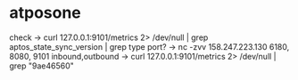 # atposone
check -> curl 127.0.0.1:9101/metrics 2> /dev/null | grep aptos_state_sync_version | grep type
port? -> nc -zvv 158.247.223.130 6180, 8080, 9101
inbound,outbound -> curl 127.0.0.1:9101/metrics 2> /dev/null | grep "9ae46560"
